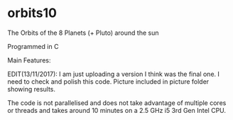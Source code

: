# orbits10
The Orbits of the 8 Planets (+ Pluto) around the sun

Programmed in C

Main Features:

EDIT(13/11/2017): I am just uploading a version I think was the final one. I need to check and polish this code. Picture included in picture folder showing results.

The code is not parallelised and does not take advantage of multiple cores or threads and takes around 10 minutes on a 2.5 GHz i5 3rd Gen Intel CPU.

